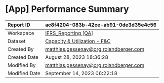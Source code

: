 



# [App] Performance Summary

|Report ID|ac8f4204-083b-42ce-ab91-0de3d35e4c56|
| :--- | :--- |
|Workspace|[IFRS_Reporting [QA]](../Workspaces/IFRS_Reporting-[QA].md)|
|Dataset|[Capacity & Utilization - F&C](../Datasets/Capacity-&-Utilization---F&C.md)|
|Created By|matthias.gessenay@org.rolandberger.com|
|Created Date|August 28, 2023 18:36:28|
|Modified By|matthias.gessenay@org.rolandberger.com|
|Modified Date|September 14, 2023 06:22:18|
